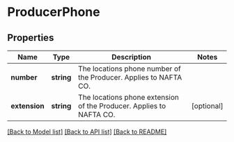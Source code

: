 # ProducerPhone

## Properties
Name | Type | Description | Notes
------------ | ------------- | ------------- | -------------
**number** | **string** | The locations phone number of the Producer. Applies to NAFTA CO. | 
**extension** | **string** | The locations phone extension of the Producer. Applies to NAFTA CO. | [optional] 

[[Back to Model list]](../../README.md#documentation-for-models) [[Back to API list]](../../README.md#documentation-for-api-endpoints) [[Back to README]](../../README.md)

